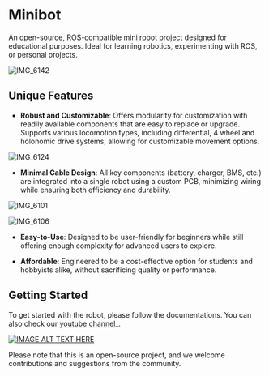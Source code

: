 # Minibot
An open-source, ROS-compatible mini robot project designed for educational purposes. Ideal for learning robotics, experimenting with ROS, or personal projects. 

![IMG_6142](https://github.com/user-attachments/assets/b4196bcc-1c60-4928-88bd-19318acb81ba)

## Unique Features
- **Robust and Customizable**: Offers modularity for customization with readily available components that are easy to replace or upgrade. Supports various locomotion types, including differential, 4 wheel and holonomic drive systems, allowing for customizable movement options.

![IMG_6124](https://github.com/user-attachments/assets/b58f25c6-24dd-42c1-b27c-4837a0b06d01)

- **Minimal Cable Design**: All key components (battery, charger, BMS, etc.) are integrated into a single robot using a custom PCB, minimizing wiring while ensuring both efficiency and durability.

![IMG_6101](https://github.com/user-attachments/assets/554815ef-a89c-46f1-b1be-22d6e6fe99c9)

![IMG_6106](https://github.com/user-attachments/assets/3ca01a9a-972a-4f5a-8c2f-313c6c734cdb)

- **Easy-to-Use**: Designed to be user-friendly for beginners while still offering enough complexity for advanced users to explore.

- **Affordable**: Engineered to be a cost-effective option for students and hobbyists alike, without sacrificing quality or performance.

## Getting Started
To get started with the robot, please follow the documentations. You can also check our [youtube channel](https://www.youtube.com/@minibotics)_. 

[![IMAGE ALT TEXT HERE](https://img.youtube.com/vi/GUFT_sU2eYY&t/0.jpg)](https://www.youtube.com/watch?v=GUFT_sU2eYY&t)

Please note that this is an open-source project, and we welcome contributions and suggestions from the community.



